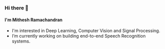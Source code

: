 ### Hi there 👋

#### I'm Mithesh Ramachandran

- I'm interested in Deep Learning, Computer Vision and Signal Processing.
- I’m currently working on building end-to-end Speech Recognition systems.

